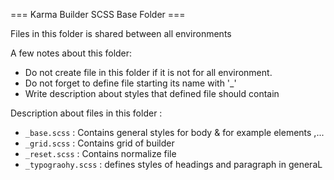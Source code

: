 === Karma Builder SCSS Base Folder ===

Files in this folder is shared between all environments

A few notes about this folder:

*   Do not create file in this folder if it is not for all environment.
*	Do not forget to define file starting its name with '_'
*	Write description about styles that defined file should contain

Description about files in this folder :

*	`_base.scss`	:	Contains general styles for body & for example elements ,...
*	`_grid.scss`	:	Contains grid of builder
*	`_reset.scss`	:	Contains normalize file 
*	`_typograohy.scss`	:	defines styles of headings and paragraph in generaL

  



